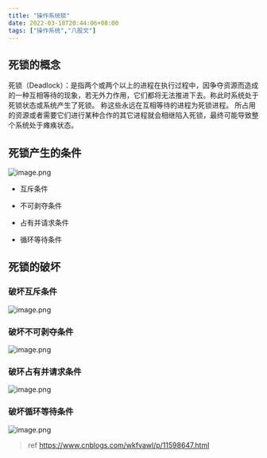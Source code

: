 ```yaml
---
title: "操作系统锁"
date: 2022-03-18T20:44:06+08:00
tags: ["操作系统","八股文"]
---
```


## 死锁的概念

死锁（Deadlock）：是指两个或两个以上的进程在执行过程中，因争夺资源而造成的一种互相等待的现象，若无外力作用，它们都将无法推进下去。称此时系统处于死锁状态或系统产生了死锁。
称这些永远在互相等待的进程为死锁进程。
所占用的资源或者需要它们进行某种合作的其它进程就会相继陷入死锁，最终可能导致整个系统处于瘫痪状态。


## 死锁产生的条件

![image.png](https://tva1.sinaimg.cn/large/0077qBLuly1h0ec9rwm1wj30n70b2drr.jpg)

+ 互斥条件

+ 不可剥夺条件

+ 占有并请求条件

+ 循环等待条件

## 死锁的破坏


### 破坏互斥条件
![image.png](https://tva1.sinaimg.cn/large/0077qBLuly1h0ecgu9xu9j30kk09zgsl.jpg)
### 破坏不可剥夺条件
![image.png](https://tva1.sinaimg.cn/large/0077qBLuly1h0ech9aj1sj30kk093q9u.jpg)
### 破环占有并请求条件
![image.png](https://tva1.sinaimg.cn/large/0077qBLuly1h0echvv5b2j30kk09tgrd.jpg)
### 破坏循环等待条件
![image.png](https://tva1.sinaimg.cn/large/0077qBLuly1h0ecj11m81j30kk09utg2.jpg)


> ref <https://www.cnblogs.com/wkfvawl/p/11598647.html>